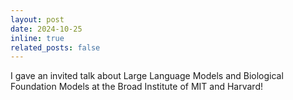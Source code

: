 ```yaml
---
layout: post
date: 2024-10-25
inline: true
related_posts: false
---
```


I gave an invited talk about Large Language Models and Biological Foundation Models at the Broad Institute of MIT and Harvard!
